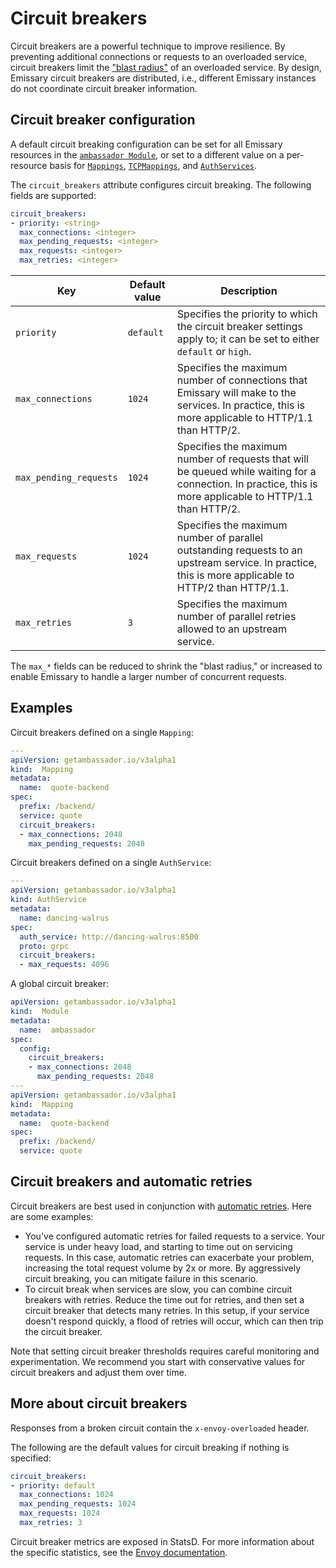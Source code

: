 # Circuit breakers

Circuit breakers are a powerful technique to improve resilience. By preventing additional connections or requests to an overloaded service, circuit breakers limit the ["blast radius"](https://www.ibm.com/garage/method/practices/manage/practice_limited_blast_radius/) of an overloaded service. By design, Emissary circuit breakers are distributed, i.e., different Emissary instances do not coordinate circuit breaker information.

## Circuit breaker configuration

A default circuit breaking configuration can be set for all
Emissary resources in the [`ambassador
Module`](../../running/ambassador), or set to a different value on a
per-resource basis for [`Mappings`](../mappings),
[`TCPMappings`](../tcpmappings/), and
[`AuthServices`](../../running/services/auth-service/).

The `circuit_breakers` attribute configures circuit breaking. The following fields are supported:

```yaml
circuit_breakers:
- priority: <string>
  max_connections: <integer>
  max_pending_requests: <integer>
  max_requests: <integer>
  max_retries: <integer>
```

|Key|Default value|Description|
|---|---|---|
|`priority`|`default`|Specifies the priority to which the circuit breaker settings apply to; it can be set to either `default` or `high`.|
|`max_connections`|`1024`|Specifies the maximum number of connections that Emissary will make to the services. In practice, this is more applicable to HTTP/1.1 than HTTP/2.|
|`max_pending_requests`|`1024`|Specifies the maximum number of requests that will be queued while waiting for a connection. In practice, this is more applicable to HTTP/1.1 than HTTP/2.|
|`max_requests`|`1024`|Specifies the maximum number of parallel outstanding requests to an upstream service. In practice, this is more applicable to HTTP/2 than HTTP/1.1.|
|`max_retries`|`3`|Specifies the maximum number of parallel retries allowed to an upstream service.|

The `max_*` fields can be reduced to shrink the "blast radius," or
increased to enable Emissary to handle a larger number of
concurrent requests.

## Examples

Circuit breakers defined on a single `Mapping`:

```yaml
---
apiVersion: getambassador.io/v3alpha1
kind:  Mapping
metadata:
  name:  quote-backend
spec:
  prefix: /backend/
  service: quote
  circuit_breakers:
  - max_connections: 2048
    max_pending_requests: 2048
```

Circuit breakers defined on a single `AuthService`:

```yaml
---
apiVersion: getambassador.io/v3alpha1
kind: AuthService
metadata:
  name: dancing-walrus
spec:
  auth_service: http://dancing-walrus:8500
  proto: grpc
  circuit_breakers:
  - max_requests: 4096
```

A global circuit breaker:

```yaml
apiVersion: getambassador.io/v3alpha1
kind:  Module
metadata:
  name:  ambassador
spec:
  config:
    circuit_breakers:
    - max_connections: 2048
      max_pending_requests: 2048
---
apiVersion: getambassador.io/v3alpha1
kind:  Mapping
metadata:
  name:  quote-backend
spec:
  prefix: /backend/
  service: quote
```

## Circuit breakers and automatic retries

Circuit breakers are best used in conjunction with [automatic retries](../retries). Here are some examples:

* You've configured automatic retries for failed requests to a service. Your service is under heavy load, and starting to time out on servicing requests. In this case, automatic retries can exacerbate your problem, increasing the total request volume by 2x or more. By aggressively circuit breaking, you can mitigate failure in this scenario.
* To circuit break when services are slow, you can combine circuit breakers with retries. Reduce the time out for retries, and then set a circuit breaker that detects many retries. In this setup, if your service doesn't respond quickly, a flood of retries will occur, which can then trip the circuit breaker.

Note that setting circuit breaker thresholds requires careful monitoring and experimentation. We recommend you start with conservative values for circuit breakers and adjust them over time.

## More about circuit breakers

Responses from a broken circuit contain the `x-envoy-overloaded` header.

The following are the default values for circuit breaking if nothing is specified:

```yaml
circuit_breakers:
- priority: default
  max_connections: 1024
  max_pending_requests: 1024
  max_requests: 1024
  max_retries: 3
```

Circuit breaker metrics are exposed in StatsD. For more information about the specific statistics, see the [Envoy documentation](https://www.envoyproxy.io/docs/envoy/latest/intro/arch_overview/upstream/circuit_breaking.html).
